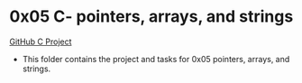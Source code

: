 # 0x05 C- pointers, arrays, and strings

[GitHub C Project](https://github.com/Jilroge7/holbertonschool-low_level_programming.git)

* This folder contains the project and tasks for 0x05 pointers, arrays, and strings.
